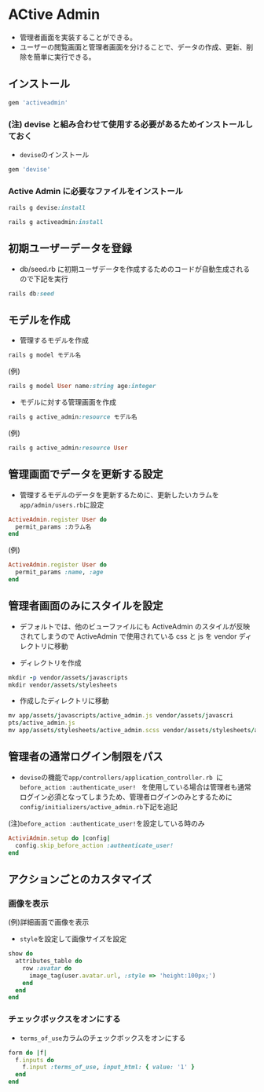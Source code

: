 # ACtive Admin
- 管理者画面を実装することができる。
- ユーザーの閲覧画面と管理者画面を分けることで、データの作成、更新、削除を簡単に実行できる。

## インストール

  
```ruby
gem 'activeadmin'
```
### (注) devise と組み合わせて使用する必要があるためインストールしておく
- `devise`のインストール

```ruby
gem 'devise'
```
  
### Active Admin に必要なファイルをインストール

```ruby
rails g devise:install
```
```ruby
rails g activeadmin:install
```
  
## 初期ユーザーデータを登録
- db/seed.rb に初期ユーザデータを作成するためのコードが自動生成されるので下記を実行

```ruby
rails db:seed
```

## モデルを作成
- 管理するモデルを作成
　　
```ruby
rails g model モデル名
```
  
(例)
```ruby
rails g model User name:string age:integer
```
  
- モデルに対する管理画面を作成

```ruby
rails g active_admin:resource モデル名
```
  
(例)
```ruby
rails g active_admin:resource User
```
  
## 管理画面でデータを更新する設定
- 管理するモデルのデータを更新するために、更新したいカラムを`app/admin/users.rb`に設定

```ruby
ActiveAdmin.register User do
  permit_params :カラム名
end
```
  
(例)
```ruby
ActiveAdmin.register User do
  permit_params :name, :age
end
```
  
## 管理者画面のみにスタイルを設定
- デフォルトでは、他のビューファイルにも ActiveAdmin のスタイルが反映されてしまうので ActiveAdmin で使用されている css と js を vendor ディレクトリに移動
  
- ディレクトリを作成
  
```ruby
mkdir -p vendor/assets/javascripts
mkdir vendor/assets/stylesheets
```
  
- 作成したディレクトリに移動
  
```ruby
mv app/assets/javascripts/active_admin.js vendor/assets/javascri
pts/active_admin.js
mv app/assets/stylesheets/active_admin.scss vendor/assets/stylesheets/active_admin.scss
```
  
## 管理者の通常ログイン制限をパス
- `devise`の機能で`app/controllers/application_controller.rb `に`before_action :authenticate_user! `
を使用している場合は管理者も通常ログイン必須となってしまうため、管理者ログインのみとするために`config/initializers/active_admin.rb`下記を追記
  
(注)`before_action :authenticate_user!`を設定している時のみ
```ruby
ActiviAdmin.setup do |config|
  config.skip_before_action :authenticate_user!
end
```
  
## アクションごとのカスタマイズ
### 画像を表示
(例)詳細画面で画像を表示
- `style`を設定して画像サイズを設定
```rb
show do
  attributes_table do
    row :avatar do
      image_tag(user.avatar.url, :style => 'height:100px;')
    end
  end
end
```
  
### チェックボックスをオンにする
- `terms_of_use`カラムのチェックボックスをオンにする
```rb
form do |f|
  f.inputs do
    f.input :terms_of_use, input_html: { value: '1' }
  end
end
```
